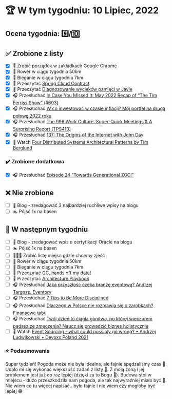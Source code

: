 # 🏆 W tym tygodniu: 10 Lipiec, 2022

## Ocena tygodnia: 9️⃣/🔟

## ✅ Zrobione z listy
- [x] 📁 Zrobić porządek w zakładkach Google Chrome
- [x] 🚴 Rower w ciągu tygodnia 50km
- [x] 🏃 Bieganie w ciągu tygodnia 7km
- [x] 📗 Przeczytać [Spring Cloud Contract](https://blog.j-labs.pl/spring-cloud-contract)
- [x] 📗 Przeczytać [Diagnozowanie wycieków pamięci w Javie](https://bulldogjob.pl/readme/diagnozowanie-wyciekow-pamieci-w-javie)
- [x] 🎧 Przesłuchać [In Case You Missed It: May 2022 Recap of “The Tim Ferriss Show” (#603)](https://tim.blog/2022/06/25/may-2022-recap-of-the-tim-ferriss-show/)
- [x] 🎧 Przesłuchać [W co inwestować w czasie inflacji? Mój portfel na drugą połowę 2022 roku](https://inwestomat.eu/w-co-inwestowac-w-czasie-inflacji/)
- [x] 🎧 Przesłuchać [The 996 Work Culture, Super-Quick Meetings & A Surprising Report (TPS410)](https://www.asianefficiency.com/podcasts/410-work-culture/)
- [x] 🎧 Przesłuchać [137: The Origins of the Internet with John Day](https://www.programmingthrowdown.com/2022/06/137-origins-of-internet-with-john-day.html)
- [x] 🎥 Watch [Four Distributed Systems Architectural Patterns by Tim Berglund](https://youtu.be/BO761Fj6HH8)

### ✔️ Zrobione dodatkowo
- [x] 🎧 Przesłuchać [Episode 24 “Towards Generational ZGC!”](https://inside.java/2022/06/29/podcast-024/)

## ❌ Nie zrobione
- [ ] 📝 Blog - zredagować 3 najbardziej ruchliwe wpisy na blogu
- [ ] 🏊 Pójść 1x na basen

## 📝 W następnym tygodniu
- [ ] 📝 Blog - zredagować wpis o certyfikacji Oracle na blogu
- [ ] 🏊 Pójść 1x na basen
- [ ] 👨🏽‍🍳 Zrobić listę miejsc gdzie chcemy zjeść
- [ ] 🚴 Rower w ciągu tygodnia 50km
- [ ] 🏃 Bieganie w ciągu tygodnia 7km
- [ ] 📗 Przeczytać [GC, hands off my data!](https://blog.allegro.tech/2022/06/gc-hands-off-my-data.html)
- [ ] 📗 Przeczytać [Architecture Playbook](https://nocomplexity.com/documents/arplaybook/introduction.html)
- [ ] 🎧 Przesłuchać [Jaka przyszłość czeka branżę eventową? Andrzej Targosz, Eventory](https://zaprojektujswojezycie.pl/jaka-przyszlosc-czeka-branze-eventowa-andrzej-targosz-eventory/)
- [ ] 🎧 Przesłuchać [7 Tips to Be More Disciplined](https://open.spotify.com/episode/41R9xnv3Op6o1OT1AXrG0r)
- [ ] 🎧 Przesłuchać [Dlaczego w Polsce nie rozmawia się o zarobkach? Finansowe tabu](https://inwestomat.eu/dlaczego-w-polsce-nie-rozmawia-sie-o-zarobkach/)
- [ ] 🎧 Przesłuchać [Twój dzień to ciągła gonitwa, po której wieczorem padasz ze zmęczenia? Naucz się prowadzić biznes holistycznie](https://malawielkafirma.pl/holistyczny-biznes/)
- [ ] 🎥 Watch [Event Sourcing - what could possibly go wrong? • Andrzej Ludwikowski • Devoxx Poland 2021](https://youtu.be/_V3C-e0gKoI)

### ⭐ Podsumowanie
Super tydzień! Pogoda może nie była idealna, ale fajnie spędzaliśmy czas 👊. Udało mi się wykonać większość zadań z listy 👏. Z moją żoną i jej problemem jest już co raz lepiej (dzięki za to Bogu 🙏). Budowa stoi w miejscu - dużo przeszkodziła nam pogoda, ale tak najwyraźniej miało być 👀. Nie wiem co tu więcej napisać.. było fajnie i nie wiem czy mogłoby być lepiej 😁
